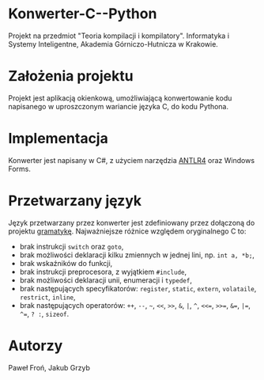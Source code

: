 # Konwerter-C--Python
Projekt na przedmiot "Teoria kompilacji i kompilatory". Informatyka i Systemy Inteligentne, Akademia Górniczo-Hutnicza w Krakowie.

# Założenia projektu
Projekt jest aplikacją okienkową, umożliwiającą konwertowanie kodu napisanego w uproszczonym wariancie języka C, do kodu Pythona.

# Implementacja
Konwerter jest napisany w C#, z użyciem narzędzia [ANTLR4](https://www.antlr.org/index.html) oraz Windows Forms.

# Przetwarzany język
Język przetwarzany przez konwerter jest zdefiniowany przez dołączoną do projektu [gramatykę](CGrammar.g4). Najważniejsze różnice względem oryginalnego C to:
* brak instrukcji `switch` oraz `goto`,
* brak możliwości deklaracji kilku zmiennych w jednej lini, np. `int a, *b;`,
* brak wskaźników do funkcji,
* brak instrukcji preprocesora, z wyjątkiem `#include`,
* brak możliwości deklaracji unii, enumeracji i `typedef`,
* brak następujących specyfikatorów: `register`, `static`, `extern`, `volataile`, `restrict`, `inline`,
* brak następujących operatorów: `++`, `--`, `~`, `<<`, `>>`, `&`, `|`, `^`, `<<=`, `>>=`, `&=`, `|=`, `^=`, `? :`, `sizeof`.

# Autorzy
Paweł Froń, Jakub Grzyb

